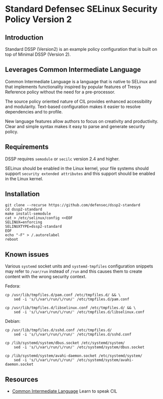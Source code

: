 # Standard Defensec SELinux Security Policy Version 2

## Introduction

Standard DSSP (Version2) is an example policy configuration that is built on top of Minimal DSSP (Version 2).

## Leverages Common Intermediate Language

Common Intermediate Language is a language that is native to SELinux and that implements functionality inspired by popular features of Tresys Reference policy without the need for a pre-processor.

The source policy oriented nature of CIL provides enhanced accessibility and modularity. Text-based configuration makes it easier to resolve dependencies and to profile.

New language features allow authors to focus on creativity and productivity. Clear and simple syntax makes it easy to parse and generate security policy.

## Requirements

DSSP requires `semodule` or `secilc` version 2.4 and higher.

SELinux should be enabled in the Linux kernel, your file systems should support `security extended attributes` and this support should be enabled in the Linux kernel.

## Installation

    git clone --recurse https://github.com/defensec/dssp2-standard
    cd dssp2-standard
    make install-semodule
	cat > /etc/selinux/config <<EOF
    SELINUX=enforcing
    SELINUXTYPE=dssp2-standard
    EOF
    echo "-F" > /.autorelabel
    reboot

## Known issues

Various `systemd` socket units and `systemd-tmpfiles` configuration snippets may refer to `/var/run` instead of `/run` and this causes them to create content with the wrong security context.

Fedora:

	cp /usr/lib/tmpfiles.d/pam.conf /etc/tmpfiles.d/ && \
		sed -i 's/\/var\/run/\/run/' /etc/tmpfiles.d/pam.conf

	cp /usr/lib/tmpfiles.d/libselinux.conf /etc/tmpfiles.d/ && \
		sed -i 's/\/var\/run/\/run/' /etc/tmpfiles.d/libselinux.conf

Debian:

	cp /usr/lib/tmpfiles.d/sshd.conf /etc/tmpfiles.d/
		sed -i 's/\/var\/run/\/run/' /etc/tmpfiles.d/sshd.conf

	cp /lib/systemd/system/dbus.socket /etc/systemd/system/
		sed -i 's/\/var\/run/\/run/' /etc/systemd/system/dbus.socket

	cp /lib/systemd/system/avahi-daemon.socket /etc/systemd/system/
		sed -i 's/\/var\/run/\/run/' /etc/systemd/system/avahi-daemon.socket

## Resources

* [Common Intermediate Language](https://github.com/SELinuxProject/selinux/blob/master/secilc/docs/README.md) Learn to speak CIL
